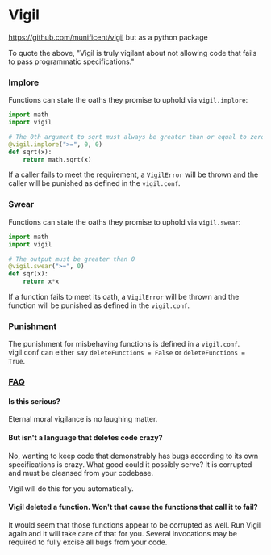 # Vigil

https://github.com/munificent/vigil but as a python package

To quote the above, "Vigil is truly vigilant about not allowing code that fails to pass programmatic specifications."

### Implore

Functions can state the oaths they promise to uphold via ```vigil.implore```: 

``` python
import math
import vigil

# The 0th argument to sqrt must always be greater than or equal to zero. 
@vigil.implore(">=", 0, 0)
def sqrt(x):
    return math.sqrt(x)
```

If a caller fails to meet the requirement, a ```VigilError``` will be thrown and the caller will be punished as defined in the ```vigil.conf```. 

### Swear

Functions can state the oaths they promise to uphold via ```vigil.swear```: 

``` python
import math
import vigil

# The output must be greater than 0
@vigil.swear(">=", 0)
def sqr(x):
    return x*x
```

If a function fails to meet its oath, a ```VigilError``` will be thrown and the function will be punished as defined in the ```vigil.conf```. 

### Punishment

The punishment for misbehaving functions is defined in a ```vigil.conf```. vigil.conf can either say ```deleteFunctions = False``` or ```deleteFunctions = True```. 

### [FAQ](https://github.com/munificent/vigil)

#### Is this serious?

Eternal moral vigilance is no laughing matter.

#### But isn't a language that deletes code crazy?

No, wanting to keep code that demonstrably has bugs according to its own specifications is crazy. What good could it possibly serve? It is corrupted and must be cleansed from your codebase.

Vigil will do this for you automatically.

#### Vigil deleted a function. Won't that cause the functions that call it to fail?

It would seem that those functions appear to be corrupted as well. Run Vigil again and it will take care of that for you. Several invocations may be required to fully excise all bugs from your code.
